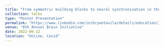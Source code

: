 ```yaml
---
title: "From symmetric building blocks to neural synchronization in the connectome"
collection: talks
type: "Poster Presentation"
permalink: "https://www.linkedin.com/in/bryantavila/details/education/1635536171947/single-media-viewer/?profileId=ACoAABBfyqIB10CIMlxw94u-1rHz3GXrKakQrbw"
venue: "8th Annual Brain Initiative"
date: 2022-06-22
location: "Online, Covid"
---
```

